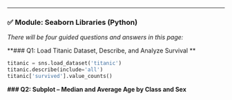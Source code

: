 
---

### ✅ Module: Seaborn Libraries (Python)

_There will be four guided questions and answers in this page:_

**###  Q1: Load Titanic Dataset, Describe, and Analyze Survival
**
```python
titanic = sns.load_dataset('titanic')
titanic.describe(include='all')
titanic['survived'].value_counts()
```

**### Q2: Subplot – Median and Average Age by Class and Sex**
